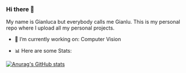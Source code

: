 ### Hi there 👋

My name is Gianluca but everybody calls me Gianlu.
This is my personal repo where I upload all my personal projects.

- 🔭 I’m currently working on: Computer Vision

- :bar_chart: Here are some Stats: 

[![Anurag's GitHub stats](https://github-readme-stats.vercel.app/api?username=gianlucaasti)](https://github.com/anuraghazra/github-readme-stats)
